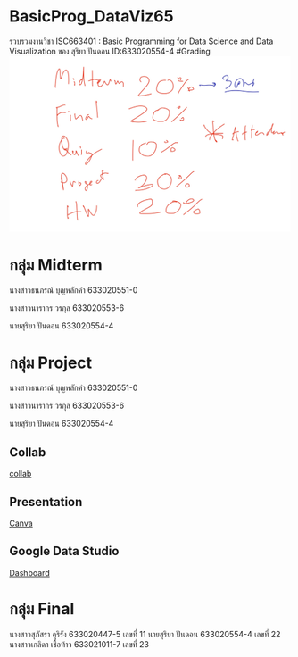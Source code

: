 # BasicProg_DataViz65
รวบรวมงานวิชา ISC663401 : Basic Programming for Data Science and Data Visualization ของ สุริยา ปันดอน ID:633020554-4
#Grading
![grading_image](Grading.jpg)
# กลุ่ม Midterm
  นางสาวธนภรณ์ บุญหลักคำ  633020551-0
  
  นางสาวนารากร วรกุล      633020553-6
  
  นายสุริยา ปันดอน         633020554-4
  
# กลุ่ม Project
  นางสาวธนภรณ์ บุญหลักคำ  633020551-0
  
  นางสาวนารากร วรกุล      633020553-6
  
  นายสุริยา ปันดอน         633020554-4
  
  ## Collab
  [collab](https://github.com/Suriya6744/BasicProg_DataViz65/blob/main/project.ipynb)
  ## Presentation
  [Canva](https://www.canva.com/design/DAFRQLbbk7s/3ba8fsyGhBYsv-zlVdoJIA/edit?utm_content=DAFRQLbbk7s&utm_campaign=designshare&utm_medium=link2&utm_source=sharebutton&fbclid=IwAR1ellrem1Z6wohwyWRLQ6q-h_DXnwAUThrnBZMSj2AB7jue5mxlyzfGBKk)
  ## Google Data Studio
  [Dashboard](https://datastudio.google.com/reporting/f11ea810-5936-493d-ab1a-f5acc5f94f78)
# กลุ่ม Final
  นางสาวสุภัสรา คุริรัง   633020447-5  เลขที่ 11
  นายสุริยา ปันดอน     633020554-4  เลขที่ 22
  นางสาวเกลิดา เชื้อท้าว 633021011-7  เลขที่ 23
  
